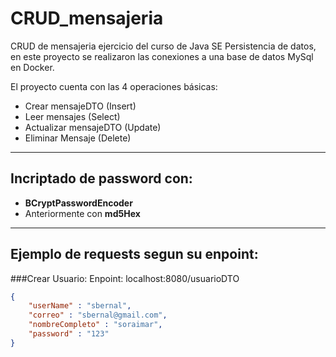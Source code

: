 # CRUD_mensajeria

CRUD de mensajeria ejercicio del curso de Java SE Persistencia de datos, en este proyecto se realizaron las conexiones a 
una base de datos MySql en Docker.

El proyecto cuenta con las 4 operaciones básicas:
* Crear mensajeDTO (Insert) 
* Leer mensajes (Select)
* Actualizar mensajeDTO (Update)
* Eliminar Mensaje (Delete)

---
## Incriptado de password con:
* **BCryptPasswordEncoder**
* Anteriormente con **md5Hex**
---
## Ejemplo de requests segun su enpoint:

###Crear Usuario:
Enpoint: localhost:8080/usuarioDTO

```json
{
    "userName" : "sbernal",
    "correo" : "sbernal@gmail.com",
    "nombreCompleto" : "soraimar",
    "password" : "123"
}
```


